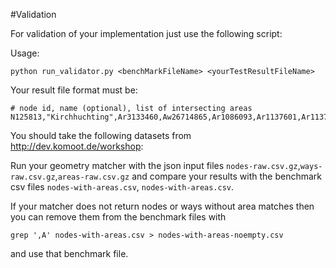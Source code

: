 #Validation

For validation of your implementation just use the following script:

Usage:

	python run_validator.py <benchMarkFileName> <yourTestResultFileName>

Your result file format must be:

	# node id, name (optional), list of intersecting areas
	N125813,"Kirchhuchting",Ar3133460,Aw26714865,Ar1086093,Ar1137601,Ar1137596,Ar1136099,Ar2088648,Ar62559,Ar62718,Ar2833343
	
You should take the following datasets from http://dev.komoot.de/workshop:

Run your geometry matcher with the json input files `nodes-raw.csv.gz`,`ways-raw.csv.gz`,`areas-raw.csv.gz` and compare your results with the benchmark csv files `nodes-with-areas.csv`, `nodes-with-areas.csv`.

If your matcher does not return nodes or ways without area matches then you can remove them from the benchmark files with

	grep ',A' nodes-with-areas.csv > nodes-with-areas-noempty.csv
	
and use that benchmark file.

